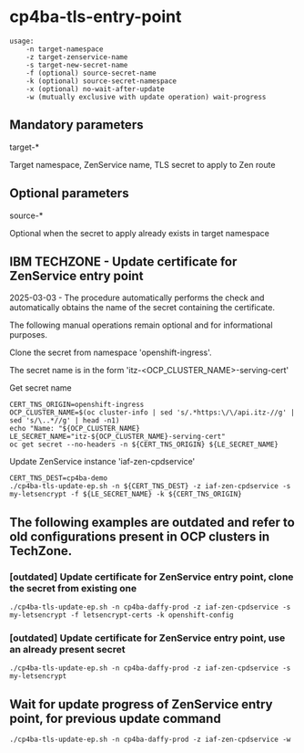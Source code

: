 # cp4ba-tls-entry-point

```
usage: 
    -n target-namespace
    -z target-zenservice-name
    -s target-new-secret-name 
    -f (optional) source-secret-name
    -k (optional) source-secret-namespace
    -x (optional) no-wait-after-update
    -w (mutually exclusive with update operation) wait-progress
```

## Mandatory parameters

target-*

Target namespace, ZenService name, TLS secret to apply to Zen route 

## Optional parameters

source-*

Optional when the secret to apply already exists in target namespace


## IBM TECHZONE - Update certificate for ZenService entry point

2025-03-03 - The procedure automatically performs the check and automatically obtains the name of the secret containing the certificate.

The following manual operations remain optional and for informational purposes.

Clone the secret from namespace 'openshift-ingress'.

The secret name is in the form 'itz-<OCP_CLUSTER_NAME>-serving-cert'

Get secret name
```
CERT_TNS_ORIGIN=openshift-ingress
OCP_CLUSTER_NAME=$(oc cluster-info | sed 's/.*https:\/\/api.itz-//g' | sed 's/\..*//g' | head -n1)
echo "Name: "${OCP_CLUSTER_NAME}
LE_SECRET_NAME="itz-${OCP_CLUSTER_NAME}-serving-cert"
oc get secret --no-headers -n ${CERT_TNS_ORIGIN} ${LE_SECRET_NAME}
```

Update ZenService instance 'iaf-zen-cpdservice'
```
CERT_TNS_DEST=cp4ba-demo
./cp4ba-tls-update-ep.sh -n ${CERT_TNS_DEST} -z iaf-zen-cpdservice -s my-letsencrypt -f ${LE_SECRET_NAME} -k ${CERT_TNS_ORIGIN}
```

## The following examples are outdated and refer to old configurations present in OCP clusters in TechZone.

### [outdated] Update certificate for ZenService entry point, clone the secret from existing one

```
./cp4ba-tls-update-ep.sh -n cp4ba-daffy-prod -z iaf-zen-cpdservice -s my-letsencrypt -f letsencrypt-certs -k openshift-config
```

### [outdated] Update certificate for ZenService entry point, use an already present secret

```
./cp4ba-tls-update-ep.sh -n cp4ba-daffy-prod -z iaf-zen-cpdservice -s my-letsencrypt
```

## Wait for update progress of ZenService entry point, for previous update command 

```
./cp4ba-tls-update-ep.sh -n cp4ba-daffy-prod -z iaf-zen-cpdservice -w
```
